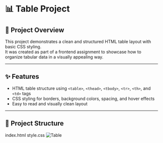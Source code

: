 # 📊 Table Project

## 📁 Project Overview
This project demonstrates a clean and structured HTML table layout with basic CSS styling.  
It was created as part of a frontend assignment to showcase how to organize tabular data in a visually appealing way.

---

## ✨ Features

- HTML table structure using `<table>`, `<thead>`, `<tbody>`, `<tr>`, `<th>`, and `<td>` tags  
- CSS styling for borders, background colors, spacing, and hover effects  
- Easy to read and visually clean layout  


---

## 📂 Project Structure

index.html
style.css
![Table](IMG.Table.PNG)
